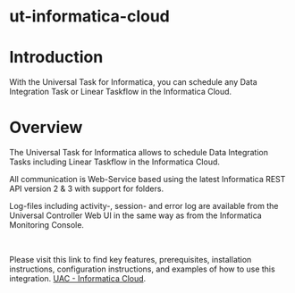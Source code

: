 # ut-informatica-cloud

<h1 id="Introduction" data-renderer-start-pos="1391">Introduction</h1>
<p data-renderer-start-pos="1405">With the Universal Task for Informatica, you can schedule any Data Integration Task or Linear Taskflow in the Informatica Cloud.</p>
<h1 id="Overview" data-renderer-start-pos="1534">Overview</h1>
<p data-renderer-start-pos="1544">The Universal Task for Informatica allows to schedule Data Integration Tasks including Linear Taskflow in the Informatica Cloud.</p>
<p data-renderer-start-pos="1675">All communication is Web-Service based using the latest Informatica REST API version 2 &amp; 3 with support for folders.</p>
<p data-renderer-start-pos="1794">Log-files including activity-, session- and error log are available from the Universal Controller Web UI in the same way as from the Informatica Monitoring Console.</p>
<p>&nbsp;</p>
Please visit this link to find key features, prerequisites, installation instructions, configuration instructions, and examples of how to use this integration. 
<a href="https://docs.stonebranch.com/confluence/display/UC69/UAC+-+Informatica+Cloud">UAC - Informatica Cloud</a>.&nbsp;</li>




